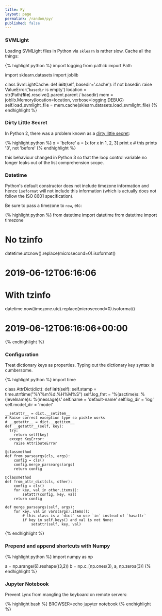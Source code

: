 ```yaml
---
title: Py
layout: page
permalink: /random/py/
published: false
---
```


### SVMLight

Loading SVMLight files in Python via `sklearn` is rather slow. Cache all the things:

{% highlight python %}
import logging
from pathlib import Path

import sklearn.datasets
import joblib

class SvmLightCache:
    def __init__(self, basedir='.cache'):
        if not basedir:
            raise ValueError('`basedir` is empty')
        location = str(Path(__file__).resolve().parent.parent / basedir)
        mem = joblib.Memory(location=location, verbose=logging.DEBUG)
        self.load_svmlight_file = mem.cache(sklearn.datasets.load_svmlight_file)
{% endhighlight %}


### Dirty Little Secret

In Python 2, there was a problem known as a [dirty little secret][dirty]:

{% highlight python %}
x = 'before'
a = [x for x in 1, 2, 3]
print x # this prints '3', not 'before'
{% endhighlight %}

this behaviour changed in Python 3 so that the loop control variable no longer
leaks out of the list comprehension scope.

[dirty]: http://python-history.blogspot.com/2010/06/from-list-comprehensions-to-generator.html

### Datetime

Python's default constructor does not include timezone information and hence
`isoformat` will not include this information (which is actually does not
follow the ISO 8601 specification).

Be sure to pass a timezone to `now`, etc:

{% highlight python %}
from datetime import datetime
from datetime import timezone

# No tzinfo
datetime.utcnow().replace(microsecond=0).isoformat()
# 2019-06-12T06:16:06

# With tzinfo
datetime.now(timezone.utc).replace(microsecond=0).isoformat()
# 2019-06-12T06:16:06+00:00
{% endhighlight %}


### Configuration

Treat dictionary keys as properties. Typing out the dictionary key syntax is
cumbersome.

{% highlight python %}
import time


class AttrDict(dict):
    def __init__(self):
        self.stamp = time.strftime("%Y%m%d.%H%M%S")
        self.log_fmt = '%(asctime)s: %(levelname)s: %(message)s'
        self.name = 'default-name'
        self.log_dir = 'log'
        self.model_dir = 'model'

    __setattr__ = dict.__setitem__
    # Raise correct exception type so pickle works
    # __getattr__ = dict.__getitem__
    def __getattr__(self, key):
      try:
        return self[key]
      except KeyError:
        raise AttributeError

    @classmethod
    def from_parseargs(cls, args):
        config = cls()
        config.merge_parseargs(args)
        return config

    @classmethod
    def from_attr_dict(cls, other):
        config = cls()
        for key, val in other.items():
            setattr(config, key, val)
        return config

    def merge_parseargs(self, args):
        for key, val in vars(args).items():
            # this class is a `dict` so use `in` instead of `hasattr`
            if key in self.keys() and val is not None:
                setattr(self, key, val)
{% endhighlight %}


### Prepend and append shortcuts with Numpy

{% highlight python %}
import numpy as np

a = np.arange(6).reshape((3,2))
b = np.c_[np.ones(3), a, np.zeros(3)]
{% endhighlight %}


### Jupyter Notebook

Prevent Lynx from mangling the keyboard on remote servers:

{% highlight bash %}
BROWSER=echo jupyter notebook
{% endhighlight %}

